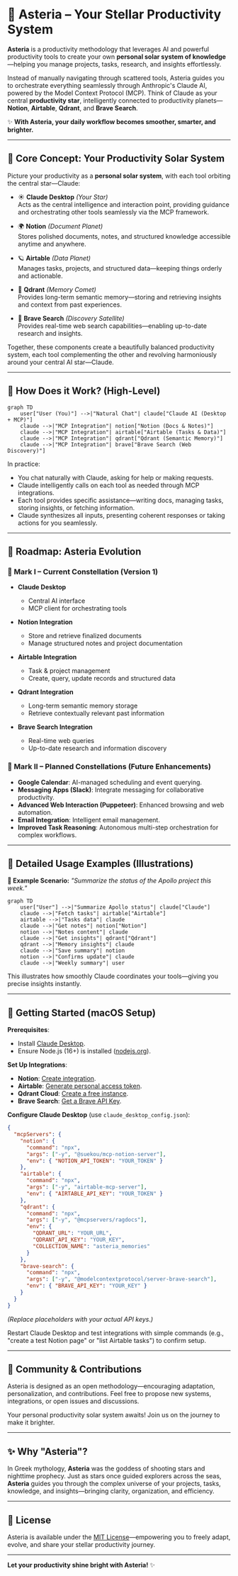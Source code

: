 # 🌌 Asteria – Your Stellar Productivity System

**Asteria** is a productivity methodology that leverages AI and powerful productivity tools to create your own **personal solar system of knowledge**—helping you manage projects, tasks, research, and insights effortlessly.

Instead of manually navigating through scattered tools, Asteria guides you to orchestrate everything seamlessly through Anthropic's Claude AI, powered by the Model Context Protocol (MCP). Think of Claude as your central **productivity star**, intelligently connected to productivity planets—**Notion**, **Airtable**, **Qdrant**, and **Brave Search**.

✨ **With Asteria, your daily workflow becomes smoother, smarter, and brighter.**

---

## 🚀 Core Concept: Your Productivity Solar System

Picture your productivity as a **personal solar system**, with each tool orbiting the central star—Claude:

- ☀️ **Claude Desktop** *(Your Star)*  
  Acts as the central intelligence and interaction point, providing guidance and orchestrating other tools seamlessly via the MCP framework.

- 🌍 **Notion** *(Document Planet)*  
  Stores polished documents, notes, and structured knowledge accessible anytime and anywhere.

- 🪐 **Airtable** *(Data Planet)*  
  Manages tasks, projects, and structured data—keeping things orderly and actionable.

- 🌠 **Qdrant** *(Memory Comet)*  
  Provides long-term semantic memory—storing and retrieving insights and context from past experiences.

- 🌌 **Brave Search** *(Discovery Satellite)*  
  Provides real-time web search capabilities—enabling up-to-date research and insights.

Together, these components create a beautifully balanced productivity system, each tool complementing the other and revolving harmoniously around your central AI star—Claude.

---

## 🌠 How Does it Work? (High-Level)

```mermaid
graph TD
    user["User (You)"] -->|"Natural Chat"| claude["Claude AI (Desktop + MCP)"]
    claude -->|"MCP Integration"| notion["Notion (Docs & Notes)"]
    claude -->|"MCP Integration"| airtable["Airtable (Tasks & Data)"]
    claude -->|"MCP Integration"| qdrant["Qdrant (Semantic Memory)"]
    claude -->|"MCP Integration"| brave["Brave Search (Web Discovery)"]
```

In practice:

- You chat naturally with Claude, asking for help or making requests.
- Claude intelligently calls on each tool as needed through MCP integrations.
- Each tool provides specific assistance—writing docs, managing tasks, storing insights, or fetching information.
- Claude synthesizes all inputs, presenting coherent responses or taking actions for you seamlessly.

---

## 💫 Roadmap: Asteria Evolution

### 🚀 Mark I – Current Constellation (Version 1)

- **Claude Desktop**
  - Central AI interface
  - MCP client for orchestrating tools

- **Notion Integration**
  - Store and retrieve finalized documents
  - Manage structured notes and project documentation

- **Airtable Integration**
  - Task & project management
  - Create, query, update records and structured data

- **Qdrant Integration**
  - Long-term semantic memory storage
  - Retrieve contextually relevant past information

- **Brave Search Integration**
  - Real-time web queries
  - Up-to-date research and information discovery

### 🚀 Mark II – Planned Constellations (Future Enhancements)

- **Google Calendar**: AI-managed scheduling and event querying.
- **Messaging Apps (Slack)**: Integrate messaging for collaborative productivity.
- **Advanced Web Interaction (Puppeteer)**: Enhanced browsing and web automation.
- **Email Integration**: Intelligent email management.
- **Improved Task Reasoning**: Autonomous multi-step orchestration for complex workflows.

---

## 🌌 Detailed Usage Examples (Illustrations)

**📝 Example Scenario:** _"Summarize the status of the Apollo project this week."_

```mermaid
graph TD
    user["User"] -->|"Summarize Apollo status"| claude["Claude"]
    claude -->|"Fetch tasks"| airtable["Airtable"]
    airtable -->|"Tasks data"| claude
    claude -->|"Get notes"| notion["Notion"]
    notion -->|"Notes content"| claude
    claude -->|"Get insights"| qdrant["Qdrant"]
    qdrant -->|"Memory insights"| claude
    claude -->|"Save summary"| notion
    notion -->|"Confirms update"| claude
    claude -->|"Weekly summary"| user
```

This illustrates how smoothly Claude coordinates your tools—giving you precise insights instantly.

---

## 🌠 Getting Started (macOS Setup)

**Prerequisites**:
- Install [Claude Desktop](https://claude.ai).
- Ensure Node.js (16+) is installed ([nodejs.org](https://nodejs.org)).

**Set Up Integrations**:
- **Notion**: [Create integration](https://developers.notion.com/docs/create-a-notion-integration).
- **Airtable**: [Generate personal access token](https://airtable.com/api).
- **Qdrant Cloud**: [Create a free instance](https://cloud.qdrant.io).
- **Brave Search**: [Get a Brave API Key](https://brave.com/search-api).

**Configure Claude Desktop** (use `claude_desktop_config.json`):
```json
{
  "mcpServers": {
    "notion": {
      "command": "npx",
      "args": ["-y", "@suekou/mcp-notion-server"],
      "env": { "NOTION_API_TOKEN": "YOUR_TOKEN" }
    },
    "airtable": {
      "command": "npx",
      "args": ["-y", "airtable-mcp-server"],
      "env": { "AIRTABLE_API_KEY": "YOUR_TOKEN" }
    },
    "qdrant": {
      "command": "npx",
      "args": ["-y", "@mcpservers/ragdocs"],
      "env": {
        "QDRANT_URL": "YOUR_URL",
        "QDRANT_API_KEY": "YOUR_KEY",
        "COLLECTION_NAME": "asteria_memories"
      }
    },
    "brave-search": {
      "command": "npx",
      "args": ["-y", "@modelcontextprotocol/server-brave-search"],
      "env": { "BRAVE_API_KEY": "YOUR_KEY" }
    }
  }
}
```

*(Replace placeholders with your actual API keys.)*

Restart Claude Desktop and test integrations with simple commands (e.g., "create a test Notion page" or "list Airtable tasks") to confirm setup.

---

## 🌟 Community & Contributions

Asteria is designed as an open methodology—encouraging adaptation, personalization, and contributions. Feel free to propose new systems, integrations, or open issues and discussions.

Your personal productivity solar system awaits! Join us on the journey to make it brighter.

---

## ✨ Why "Asteria"?

In Greek mythology, **Asteria** was the goddess of shooting stars and nighttime prophecy. Just as stars once guided explorers across the seas, **Asteria** guides you through the complex universe of your projects, tasks, knowledge, and insights—bringing clarity, organization, and efficiency.

---

## 🚀 License

Asteria is available under the [MIT License](LICENSE)—empowering you to freely adapt, evolve, and share your stellar productivity journey.

---

**Let your productivity shine bright with Asteria!** ✨